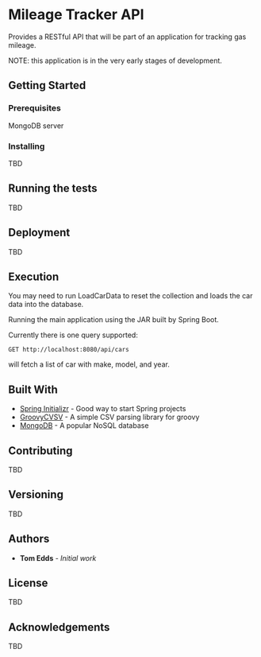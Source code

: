 # Mileage Tracker API

Provides a RESTful API that will be part of an application for tracking gas mileage.

NOTE: this application is in the very early stages of development.


## Getting Started

### Prerequisites

MongoDB server


### Installing

TBD 


## Running the tests

TBD


## Deployment

TBD

## Execution

You may need to run LoadCarData to reset the collection and loads the car data into the database.

Running the main application using the JAR built by Spring Boot.

Currently there is one query supported:

 `GET http://localhost:8080/api/cars`

will fetch a list of car with make, model, and year.

## Built With

* [Spring Initializr](https://start.spring.io/) - Good way to start Spring projects
* [GroovyCVSV](https://github.com/xlson/groovycsv/) - A simple CSV parsing library for groovy
* [MongoDB](https://www.mongodb.com/) - A popular NoSQL database

## Contributing

TBD

## Versioning

TBD

## Authors

* **Tom Edds** - *Initial work* 

## License

TBD

## Acknowledgements

TBD


[//]: # (This file based on a temlpate from https://gist.github.com/PurpleBooth/109311bb0361f32d87a2)
